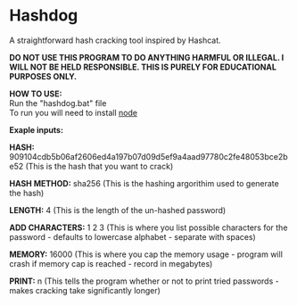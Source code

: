 # Hashdog
A straightforward hash cracking tool inspired by Hashcat.

**DO NOT USE THIS PROGRAM TO DO ANYTHING HARMFUL OR ILLEGAL. I WILL NOT BE HELD RESPONSIBLE. THIS IS PURELY FOR EDUCATIONAL PURPOSES ONLY.**

 **HOW TO USE:**\
 Run the "hashdog.bat" file\
 To run you will need to install [node](https://nodejs.org/en/)
 
 **Exaple inputs:**
 
 **HASH:** 909104cdb5b06af2606ed4a197b07d09d5ef9a4aad97780c2fe48053bce2be52 (This is the hash that you want to crack)
 
 **HASH METHOD:** sha256 (This is the hashing argorithim used to generate the hash)
 
 **LENGTH:** 4 (This is the length of the un-hashed password)
 
 **ADD CHARACTERS:** 1 2 3 (This is where you list possible characters for the password - defaults to lowercase alphabet - separate with spaces)
 
 **MEMORY:** 16000 (This is where you cap the memory usage - program will crash if memory cap is reached - record in megabytes)
 
 **PRINT:** n (This tells the program whether or not to print tried passwords - makes cracking take significantly longer)
